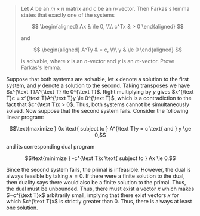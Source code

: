 > Let $A$ be an $m \times n$ matrix and $c$ be an $n$-vector. Then Farkas's lemma states that exactly one of the systems
>
> $$
> \begin{aligned}
>   Ax & \le 0, \\\\
> c^Tx & >   0
> \end{aligned}
> $$
>
> and
>
> $$
> \begin{aligned}
> A^Ty & =   c, \\\\
>    y & \le 0
> \end{aligned}
> $$
>
> is solvable, where $x$ is an $n$-vector and $y$ is an $m$-vector. Prove Farkas's lemma.

Suppose that both systems are solvable, let $x$ denote a solution to the first system, and $y$ denote a solution to the second. Taking transposes we have $x^{\text T}A^{\text T} \le 0^{\text T}$. Right multiplying by $y$ gives $x^{\text T}c = x^{\text T}A^{\text T}y \le 0^{\text T}$, which is a contradiction to the fact that $c^{\text T}x > 0$. Thus, both systems cannot be simultaneously solved. Now suppose that the second system fails. Consider the following linear program:

$$\text{maximize } 0x \text{ subject to } A^{\text T}y = c \text{ and } y \ge 0,$$

and its corresponding dual program

$$\text{minimize } -c^{\text T}x \text{ subject to } Ax \le 0.$$

Since the second system fails, the primal is infeasible. However, the dual is always feasible by taking $x = 0$. If there were a finite solution to the dual, then duality says there would also be a finite solution to the primal. Thus, the dual must be unbounded. Thus, there must exist a vector $x$ which makes $−c^{\text T}x$ arbitrarily small, implying that there exist vectors $x$ for which $c^{\text T}x$ is strictly greater than $0$. Thus, there is always at least one solution.
